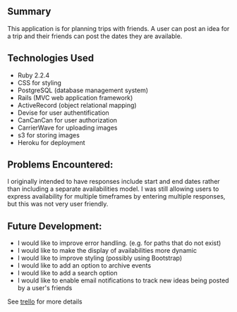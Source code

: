 ## Summary

This application is for planning trips with friends. A user can post an idea for
a trip and their friends can post the dates they are available.

## Technologies Used
* Ruby 2.2.4
* CSS for styling
* PostgreSQL (database management system)
* Rails (MVC web application framework)
* ActiveRecord (object relational mapping)
* Devise for user authentification
* CanCanCan for user authorization
* CarrierWave for uploading images
* s3 for storing images
* Heroku for deployment

## Problems Encountered:

I originally intended to have responses include start and end dates rather
than including a separate availabilities model. I was still allowing users to
express availability for multiple timeframes by entering multiple responses, but
this was not very user friendly.

## Future Development:

* I would like to improve error handling. (e.g. for paths that do not exist)
* I would like to make the display of availabilities more dynamic
* I would like to improve styling (possibly using Bootstrap)
* I would like to add an option to archive events
* I would like to add a search option
* I would like to enable email notifications to track new ideas being posted by a user's friends

See [trello](https://trello.com/b/6COv0M49/escapades) for more details
